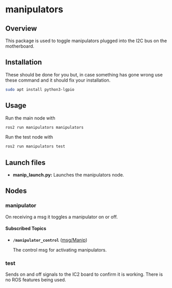 # manipulators

## Overview

This package is used to toggle manipulators plugged into the I2C bus on the motherboard.

## Installation

These should be done for you but, in case something has gone wrong use these command and it should fix your installation.

```bash
sudo apt install python3-lgpio
```

## Usage

Run the main node with

```bash
ros2 run manipulators manipulators
```

Run the test node with

```bash
ros2 run manipulators test
```

## Launch files

* **manip_launch.py:** Launches the manipulators node.

## Nodes

### manipulator

On receiving a msg it toggles a manipulator on or off.

#### Subscribed Topics

* **`/manipulator_control`** ([msg/Manip])

    The control msg for activating manipulators.

### test

Sends on and off signals to the IC2 board to confirm it is working. There is no ROS features being used.

[msg/Manip]:../../rov_msgs/msg/Manip.msg
